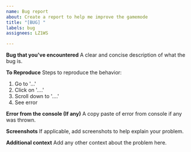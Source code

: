 ```yaml
---
name: Bug report
about: Create a report to help me improve the gamemode
title: "[BUG] "
labels: bug
assignees: LZ1WS

---
```


**Bug that you've encountered**
A clear and concise description of what the bug is.

**To Reproduce**
Steps to reproduce the behavior:
1. Go to '...'
2. Click on '....'
3. Scroll down to '....'
4. See error

**Error from the console (If any)**
A copy paste of error from console if any was thrown.

**Screenshots**
If applicable, add screenshots to help explain your problem.

**Additional context**
Add any other context about the problem here.
